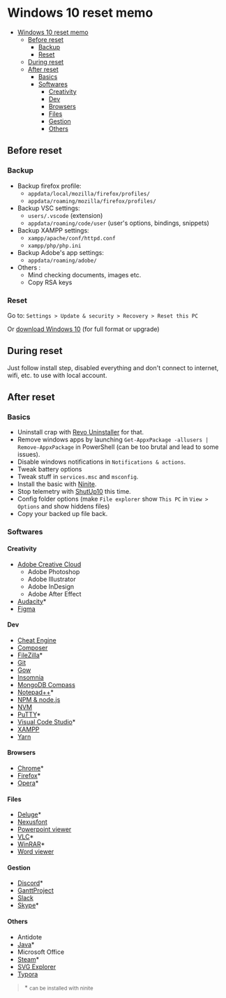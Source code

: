 # Windows 10 reset memo

<!-- TOC -->

- [Windows 10 reset memo](#windows-10-reset-memo)
  - [Before reset](#before-reset)
    - [Backup](#backup)
    - [Reset](#reset)
  - [During reset](#during-reset)
  - [After reset](#after-reset)
    - [Basics](#basics)
    - [Softwares](#softwares)
      - [Creativity](#creativity)
      - [Dev](#dev)
      - [Browsers](#browsers)
      - [Files](#files)
      - [Gestion](#gestion)
      - [Others](#others)

<!-- /TOC -->

## Before reset

### Backup

- Backup firefox profile:
  - `appdata/local/mozilla/firefox/profiles/`
  - `appdata/roaming/mozilla/firefox/profiles/`
- Backup VSC settings:
  - `users/.vscode` (extension)
  - `appdata/roaming/code/user` (user's options, bindings, snippets)
- Backup XAMPP settings:
  - `xampp/apache/conf/httpd.conf`
  - `xampp/php/php.ini`
- Backup Adobe's app settings:
  - `appdata/roaming/adobe/`
- Others :
  - Mind checking documents, images etc.
  - Copy RSA keys

### Reset

Go to:
`Settings > Update & security > Recovery > Reset this PC`

Or [download Windows 10](https://www.microsoft.com/fr-fr/software-download/windows10) (for full format or upgrade)

## During reset

Just follow install step, disabled everything and don't connect to internet, wifi, etc. to use with local account.

## After reset

### Basics

- Uninstall crap with [Revo Uninstaller](https://www.revouninstaller.com/revo_uninstaller_free_download.html) for that.
- Remove windows apps by launching `Get-AppxPackage -allusers | Remove-AppxPackage` in PowerShell (can be too brutal and lead to some issues).
- Disable windows notifications in `Notifications & actions`.
- Tweak battery options
- Tweak stuff in `services.msc` and `msconfig`.
- Install the basic with [Ninite](https://ninite.com/).
- Stop telemetry with [ShutUp10](https://www.oo-software.com/fr/shutup10) this time.
- Config folder options (make `File explorer` show `This PC` in `View > Options` and show hiddens files)
- Copy your backed up file back.

### Softwares

#### Creativity

- [Adobe Creative Cloud](https://www.adobe.com/creativecloud/desktop-app.html)
  - Adobe Photoshop
  - Adobe Illustrator
  - Adobe InDesign
  - Adobe After Effect
- [Audacity](https://www.audacityteam.org/download/)\*
- [Figma](https://www.figma.com/downloads/)

#### Dev

- [Cheat Engine](https://www.cheatengine.org/downloads.php)
- [Composer](https://getcomposer.org/download/)
- [FileZilla](https://filezilla-project.org/)\*
- [Git](https://git-scm.com/downloads)
- [Gow](https://github.com/bmatzelle/gow/releases)
- [Insomnia](https://insomnia.rest/)
- [MongoDB Compass](https://www.mongodb.com/download-center/compass)
- [Notepad++](https://notepad-plus-plus.org/download/)\*
- [NPM & node.js](https://www.npmjs.com/get-npm)
- [NVM](https://github.com/coreybutler/nvm-windows)
- [PuTTY](https://www.chiark.greenend.org.uk/~sgtatham/putty/latest.html)\*
- [Visual Code Studio](https://code.visualstudio.com/Download)\*
- [XAMPP](https://www.apachefriends.org/download.html)
- [Yarn](https://yarnpkg.com/fr/docs/install)

#### Browsers

- [Chrome](https://www.google.com/chrome/)\*
- [Firefox](https://www.mozilla.org/en-US/firefox/new/)\*
- [Opera](https://www.opera.com/fr)\*

#### Files

- [Deluge](https://dev.deluge-torrent.org/wiki/Download)\*
- [Nexusfont](http://www.xiles.net/)
- [Powerpoint viewer](https://www.01net.com/telecharger/windows/Bureautique/presentation/fiches/1587.html)
- [VLC](https://www.videolan.org/vlc/download-windows.html)\*
- [WinRAR](https://www.win-rar.com/start.html?&L=10)\*
- [Word viewer](https://www.01net.com/telecharger/windows/Bureautique/editeur_de_texte/fiches/3192.html)

#### Gestion

- [Discord](https://discordapp.com/download)\*
- [GanttProject](https://www.ganttproject.biz/)
- [Slack](https://slack.com/intl/fr-fr/downloads/windows)
- [Skype](https://www.skype.com/en/get-skype/)\*

#### Others

- Antidote
- [Java](https://www.java.com/fr/download/manual.jsp)\*
- Microsoft Office
- [Steam](https://store.steampowered.com/about/)\*
- [SVG Explorer](https://github.com/maphew/svg-explorer-extension)
- [Typora](https://typora.io/#download)

> \* <small>can be installed with ninite</small>
